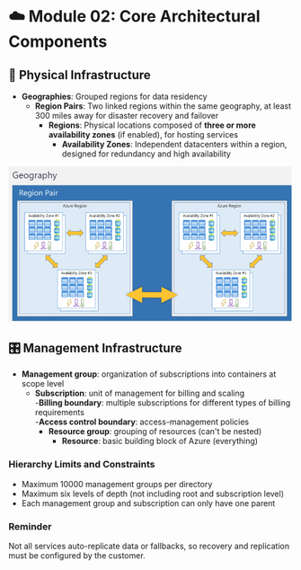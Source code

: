 # ☁️ Module 02: Core Architectural Components

## 🔸 Physical Infrastructure

- **Geographies**: Grouped regions for data residency
  - **Region Pairs**: Two linked regions within the same geography, at least 300 miles away for disaster recovery and failover
    - **Regions**: Physical locations composed of **three or more availability zones** (if enabled), for hosting services
      - **Availability Zones**: Independent datacenters within a region, designed for redundancy and high availability

![Physical Infrastructure](../assets/physical_infrastructure.png)

## 🎛️ Management Infrastructure

- **Management group**: organization of subscriptions into containers at scope level
  - **Subscription**: unit of management for billing and scaling <br>
  -**Billing boundary**: multiple subscriptions for different types of billing requirements <br>
  -**Access control boundary**: access-management policies
    - **Resource group**: grouping of resources (can't be nested)
      - **Resource**: basic building block of Azure (everything)

### Hierarchy Limits and Constraints

- Maximum 10000 management groups per directory
- Maximum six levels of depth (not including root and subscription level)
- Each management group and subscription can only have one parent

### Reminder

Not all services auto-replicate data or fallbacks, so recovery and replication must be configured by the customer.
